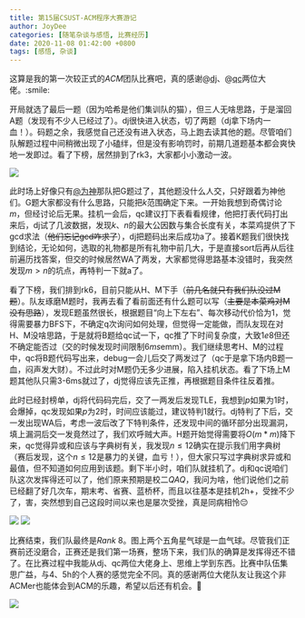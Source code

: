 ```yaml
---
title: 第15届CSUST-ACM程序大赛游记
author: JoyDee
categories: [随笔杂谈与感悟, 比赛经历]
date: 2020-11-08 01:42:00 +0800
tags: [感悟, 杂谈]
---
```


这算是我的第一次较正式的$ACM$团队比赛吧，真的感谢@[dj](https://me.csdn.net/daydreamer23333)、@[qc](https://me.csdn.net/qcccc_)两位大佬。:smile:

开局就选了最后一题（因为哈希是他们集训队的猫），但三人无啥思路，于是溜回A题（发现有不少人已经过了）。dj很快进入状态，切了两题（dj拿下场内一血！）。码题之余，我感觉自己还没有进入状态，马上跑去读其他的题。尽管咱们队解题过程中间稍微出现了小磕绊，但是没有影响罚时，前期几道题基本都会爽快地一发即过。看了下榜，居然排到了rk3，大家都小小激动一波。

<img src="https://gitee.com/j__strawhat/MyImages/raw/master/20201108013644.png"/>

此时场上好像只有[@为神](https://www.cnblogs.com/hunxuewangzi/default.html?page=1)那队把G题过了，其他题没什么人交，只好跟着为神他们。G题大家都没有什么思路，只能把$k$范围确定下来。一开始我想到奇偶讨论$m$，但经讨论后无果。挂机一会后，qc建议打下表看看规律，他把打表代码打出来后，dj试了几波数据，发现$k、n$的最大公因数与集合长度有关，本菜鸡提供了下gcd求法（~~他们忘记gcd咋求了~~），dj把题码出来后成功a了。接着K题我们很快找到结论，无论如何，选取的礼物都是所有礼物中前几大，于是直接sort后再从后往前遍历找答案，但交的时候居然WA了两发，大家都觉得思路基本没错时，我突然发现$m>n$的坑点，再特判一下就a了。

看了下榜，我们排到rk6，目前只能从H、M下手（~~前几名就只有我们队没过M题~~）。队友琢磨M题时，我再去看了看前面还有什么题可以写（~~主要是本菜鸡对M没有思路~~），发现E题虽然很长，根据题目“向上下左右”、每次移动代价恰为1，觉得需要暴力BFS下，不确定q次询问如何处理，但觉得一定能做，而队友现在对H、M没啥思路，于是就将B题给qc试一下，qc推了下时间复杂度，大致$1e8$但还不确定能否过（交的时候发现时间限制$6ms$emm）。我们继续思考H、M的过程中，qc将B题代码写出来，debug一会儿后交了两发过了（qc于是拿下场内B题一血，闷声发大财）。不过此时对M题仍无多少进展，陷入挂机状态。看了下场上M题其他队只需3-6ms就过了，dj觉得应该先正推，再根据题目条件往反着推。

此时已经封榜单，dj将代码码完后，交了一两发后发现TLE，我想到$p$如果为1时，会爆掉，qc发现如果$p$为2时，时间应该能过，建议特判$1$就行。dj特判了下后，交一发出现WA后，考虑一波后改了下特判条件，还发现中间的循环部分出现漏洞，填上漏洞后交一发竟然过了，我们欢呼贼大声。H题开始觉得需要将$O(m*m)$降下来，qc觉得异或和应该与字典树有关，我发现$n\leq12$确实在提示我们用字典树（赛后发现，这个$n\leq12$是暴力的关键，血亏！），但大家只写过字典树求异或和最值，但不知道如何应用到该题。剩下半小时，咱们队就挂机了。dj和qc说咱们队这次发挥得还可以了，他们原来预期是校二$QAQ$，我问为啥，他们说他们之前已经翻了好几次车，期末考、省赛、蓝桥杯，而且以往基本是挂机2h+，受挫不少了，害，突然想到自己这段时间以来也是屡次受挫，真是同病相怜:pensive:

<img src="https://gitee.com/j__strawhat/MyImages/raw/master/20201109130304.png"/>

<img src="https://gitee.com/j__strawhat/MyImages/raw/master/QQ图片20201108013356.jpg"/>

比赛结束，我们队最终是$Rank\ 8$。图上两个五角星气球是一血气球。尽管我们正赛前还没磨合，正赛还是我们第一场赛，整场下来，我们队的确算是发挥得还不错了。在比赛过程中我能从dj、qc两位大佬身上、思维上学到东西。比赛中队伍集思广益，与4、5h的个人赛的感觉完全不同。真的感谢两位大佬队友让我这个非ACMer也能体会到ACM的乐趣，希望以后还有机会。:beers:

<img src="https://gitee.com/j__strawhat/MyImages/raw/master/20201109130515.png"/>



